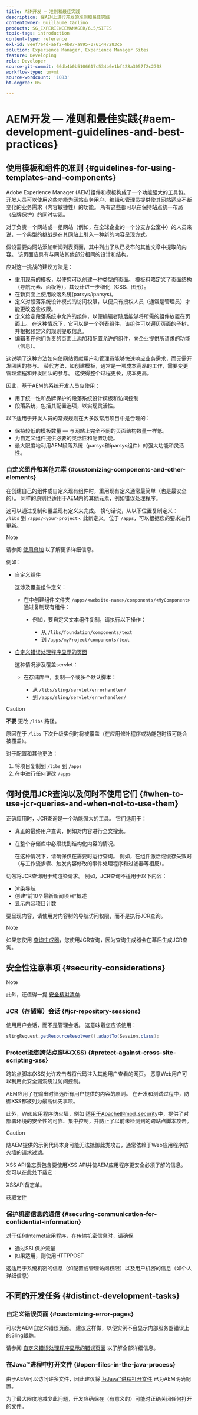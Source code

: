 ```yaml
---
title: AEM开发 — 准则和最佳实践
description: 在AEM上进行开发的准则和最佳实践
contentOwner: Guillaume Carlino
products: SG_EXPERIENCEMANAGER/6.5/SITES
topic-tags: introduction
content-type: reference
exl-id: 8eef7e4d-a6f2-4b87-a995-0761447283c6
solution: Experience Manager, Experience Manager Sites
feature: Developing
role: Developer
source-git-commit: 66db4b0b5106617c534b6e1bf428a3057f2c2708
workflow-type: tm+mt
source-wordcount: '1083'
ht-degree: 0%

---
```


# AEM开发 — 准则和最佳实践{#aem-development-guidelines-and-best-practices}

## 使用模板和组件的准则 {#guidelines-for-using-templates-and-components}

Adobe Experience Manager (AEM)组件和模板构成了一个功能强大的工具包。 开发人员可以使用这些功能为网站业务用户、编辑和管理员提供使其网站适应不断变化的业务需求（内容敏捷性）的功能。 所有这些都可以在保持站点统一布局（品牌保护）的同时实现。

对于负责一个网站或一组网站（例如，在全球企业的一个分支办公室中）的人员来说，一个典型的挑战是在其网站上引入一种新的内容呈现方式。

假设需要向网站添加新闻列表页面，其中列出了从已发布的其他文章中提取的内容。 该页面应具有与网站其他部分相同的设计和结构。

应对这一挑战的建议方法是：

* 重用现有的模板，以便您可以创建一种类型的页面。 模板粗略定义了页面结构（导航元素、面板等），其设计进一步细化（CSS、图形）。
* 在新页面上使用段落系统(parsys/iparsys)。
* 定义对段落系统设计模式的访问权限，以便只有授权人员（通常是管理员）才能更改这些权限。
* 定义给定段落系统中允许的组件，以便编辑者随后能够将所需的组件放置在页面上。 在这种情况下，它可以是一个列表组件，该组件可以遍历页面的子树，并根据预定义的规则提取信息。
* 编辑者在他们负责的页面上添加和配置允许的组件，向企业提供所请求的功能（信息）。

这说明了这种方法如何使网站贡献用户和管理员能够快速响应业务需求，而无需开发团队的参与。 替代方法，如创建模板，通常是一项成本高昂的工作，需要变更管理流程和开发团队的参与。 这使得整个过程更长，成本更高。

因此，基于AEM的系统开发人员应使用：

* 用于统一性和品牌保护的段落系统设计模板和访问控制
* 段落系统，包括其配置选项，以实现灵活性。

以下适用于开发人员的常规规则在大多数常用项目中是合理的：

* 保持较低的模板数量 — 与网站上完全不同的页面结构数量一样低。
* 为自定义组件提供必要的灵活性和配置功能。
* 最大限度地利用AEM段落系统（parsys和iparsys组件）的强大功能和灵活性。

### 自定义组件和其他元素 {#customizing-components-and-other-elements}

在创建自己的组件或自定义现有组件时，重用现有定义通常最简单（也是最安全的）。 同样的原则也适用于AEM内的其他元素，例如错误处理程序。

这可以通过复制和覆盖现有定义来完成。 换句话说，从以下位置复制定义： `/libs` 到 `/apps/<your-project>`. 此新定义，位于 `/apps`，可以根据您的要求进行更新。

>[!NOTE]
>
>请参阅 [使用叠加](/help/sites-developing/overlays.md) 以了解更多详细信息。

例如：

* [自定义组件](/help/sites-developing/components.md)

  这涉及覆盖组件定义：

   * 在中创建组件文件夹 `/apps/<website-name>/components/<MyComponent>` 通过复制现有组件：

      * 例如，要自定义文本组件复制，请执行以下操作：

         * 从 `/libs/foundation/components/text`
         * 到 `/apps/myProject/components/text`

* [自定义错误处理程序显示的页面](/help/sites-developing/customizing-errorhandler-pages.md#how-to-customize-pages-shown-by-the-error-handler)

  这种情况涉及覆盖servlet：

   * 在存储库中，复制一个或多个默认脚本：

      * 从 `/libs/sling/servlet/errorhandler/`
      * 到 `/apps/sling/servlet/errorhandler/`

>[!CAUTION]
>
>**不要** 更改 `/libs` 路径。
>
>原因在于 `/libs` 下次升级实例时将被覆盖（在应用修补程序或功能包时很可能会被覆盖）。
>
>对于配置和其他更改：
>
>1. 将项目复制到 `/libs` 到 `/apps`
>1. 在中进行任何更改 `/apps`

## 何时使用JCR查询以及何时不使用它们 {#when-to-use-jcr-queries-and-when-not-to-use-them}

正确应用时，JCR查询是一个功能强大的工具。 它们适用于：

* 真正的最终用户查询，例如对内容进行全文搜索。
* 在整个存储库中必须找到结构化内容的情况。

  在这种情况下，请确保仅在需要时运行查询。 例如，在组件激活或缓存失效时（与工作流步骤、触发内容修改的事件处理程序和过滤器等相反）。

切勿将JCR查询用于纯渲染请求。 例如，JCR查询不适用于以下内容：

* 渲染导航
* 创建“前10个最新新闻项目”概述
* 显示内容项目计数

要呈现内容，请使用对内容树的导航访问权限，而不是执行JCR查询。

>[!NOTE]
>
>如果您使用 [查询生成器](/help/sites-developing/querybuilder-api.md)，您使用JCR查询，因为查询生成器会在幕后生成JCR查询。
>

## 安全性注意事项 {#security-considerations}

>[!NOTE]
>
>此外，还值得一提 [安全核对清单](/help/sites-administering/security-checklist.md).

### JCR（存储库）会话 {#jcr-repository-sessions}

使用用户会话，而不是管理会话。 这意味着您应该使用：

```java
slingRequest.getResourceResolver().adaptTo(Session.class);
```

### Protect抵御跨站点脚本(XSS) {#protect-against-cross-site-scripting-xss}

跨站点脚本(XSS)允许攻击者将代码注入其他用户查看的网页。 恶意Web用户可以利用此安全漏洞绕过访问控制。

AEM应用了在输出时筛选所有用户提供的内容的原则。 在开发和测试过程中，防御XSS都被列为最高优先事项。

此外，Web应用程序防火墙，例如 [适用于Apache的mod_security](https://modsecurity.org)中，提供了对部署环境的安全性的可靠、集中控制，并防止了以前未检测到的跨站点脚本攻击。

>[!CAUTION]
>
>随AEM提供的示例代码本身可能无法抵御此类攻击，通常依赖于Web应用程序防火墙的请求过滤。

XSS API备忘表包含要使用XSS API并使AEM应用程序更安全必须了解的信息。 您可以在此处下载它：

XSSAPI备忘单。

[获取文件](assets/xss_cheat_sheet_2016.pdf)

### 保护机密信息的通信 {#securing-communication-for-confidential-information}

对于任何Internet应用程序，在传输机密信息时，请确保

* 通过SSL保护流量
* 如果适用，则使用HTTPPOST

这适用于系统机密的信息（如配置或管理访问权限）以及用户机密的信息（如个人详细信息）

## 不同的开发任务 {#distinct-development-tasks}

### 自定义错误页面 {#customizing-error-pages}

可以为AEM自定义错误页面。 建议这样做，以便实例不会显示内部服务器错误上的Sling跟踪。

请参阅 [自定义错误处理程序显示的错误页面](/help/sites-developing/customizing-errorhandler-pages.md) 以了解全部详细信息。

### 在Java™进程中打开文件 {#open-files-in-the-java-process}

由于AEM可以访问许多文件，因此建议将 [为Java™进程打开文件](/help/sites-deploying/configuring.md#open-files-in-the-java-process) 已为AEM明确配置。

为了最大限度地减少此问题，开发应确保在（有意义的）可能时正确关闭任何打开的文件。
